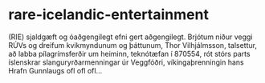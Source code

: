 # rare-icelandic-entertainment
(RIE) sjaldgæft og óaðgengilegt efni gert aðgengilegt. Brjótum niður veggi RÚVs og dreifum kvikmyndunum og þáttunum, Thor Vilhjálmsson, talsettur, að labba pílagrímsferðir um heiminn, teknótæfan í 870554, rót stórs parts íslenskrar slanguryrðarmenningar úr Veggfóðri, víkingaþrenningin hans Hrafn Gunnlaugs ofl ofl ofl...
